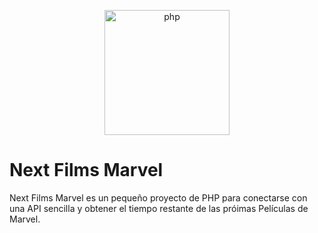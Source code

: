 <p align="center">
  <a href="https://laravel.com" target="_blank">
    <img src="https://cdn.jsdelivr.net/gh/devicons/devicon/icons/php/php-original.svg" alt="php" width="200"/>
  </a>
</p>

# Next Films Marvel

Next Films Marvel es un pequeño proyecto de PHP para conectarse con una API sencilla y obtener el tiempo restante 
de las próimas Películas de Marvel.
